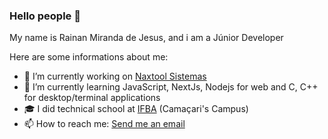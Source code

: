 ### Hello people 👋

My name is Rainan Miranda de Jesus, and i am a Júnior Developer

Here are some informations about me:

- 🔭 I’m currently working on [Naxtool Sistemas](https://www.naxtool.com.br/)
- 🌱 I’m currently learning JavaScript, NextJs, Nodejs for web and C, C++ for desktop/terminal applications
- :mortar_board: I did technical school at [IFBA](https://portal.ifba.edu.br/) (Camaçari's Campus)
- 📫 How to reach me: [Send me an email](mailto:rainan.jesus@pm.me)
